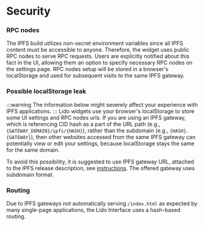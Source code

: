 # Security

### RPC nodes

The IPFS build utilizes non-secret environment variables since all IPFS content must be accessible to anyone.
Therefore, the widget uses public RPC nodes to serve RPC requests. Users are explicitly notified about this fact in the UI,
allowing them an option to specify necessary RPC nodes on the settings page. RPC nodes setup will be stored in a browser's localStorage and used for subsequent visits to the same IPFS gateway.

### Possible localStorage leak

:::warning
The information below might severely affect your experience with IPFS applications.
:::
Lido widgets use your browser's localStorage to store some UI settings and RPC nodes urls.
If you are using an IPFS gateway, which is referencing CID hash as a part of the URL path (e.g., `{GATEWAY_DOMAIN}/ipfs/{HASH}`),
rather than the subdomain (e.g., `{HASH}.{GATEWAY}`), then other websites accessed from the same IPFS gateway
can potentially view or edit your settings, because localStorage stays the same for the same domain.

To avoid this possibility, it is suggested to use IPFS gateway URL, attached to the IPFS release description,
see [instructions](about.md#dónde-obtener-cid-y-la-dirección-de-la-puerta-de-enlace). The offered gateway uses subdomain format.

### Routing

Due to IPFS gateways not automatically serving `/index.html` as expected by many single-page applications,
the Lido Interface uses a hash-based routing.
